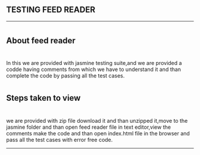 ## TESTING FEED READER
_____________________________________________________________________

#
## About feed reader
#

In this we are provided with jasmine testing suite,and we are provided a codde having comments from which we have to understand it and than complete the code by passing all the test cases.
#
## Steps taken to view
#

we are provided with zip file download it and than unzipped it,move to the jasmine folder and than open feed reader file in text editor,view the comments make the code and than open index.html file in the browser and pass all the test cases with error free code.
________________________________________________________________________
